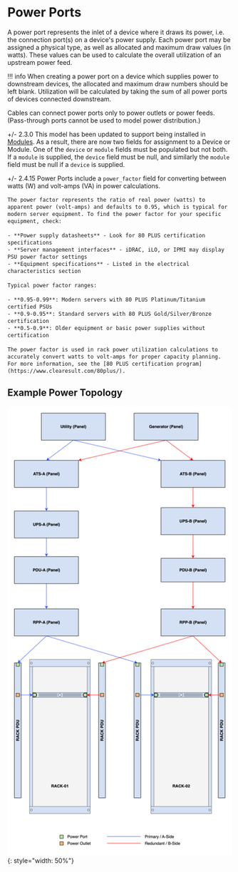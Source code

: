# Power Ports

A power port represents the inlet of a device where it draws its power, i.e. the connection port(s) on a device's power supply. Each power port may be assigned a physical type, as well as allocated and maximum draw values (in watts). These values can be used to calculate the overall utilization of an upstream power feed.

!!! info
    When creating a power port on a device which supplies power to downstream devices, the allocated and maximum draw numbers should be left blank. Utilization will be calculated by taking the sum of all power ports of devices connected downstream.

Cables can connect power ports only to power outlets or power feeds. (Pass-through ports cannot be used to model power distribution.)

+/- 2.3.0
    This model has been updated to support being installed in [Modules](module.md). As a result, there are now two fields for assignment to a Device or Module. One of the `device` or `module` fields must be populated but not both. If a `module` is supplied, the `device` field must be null, and similarly the `module` field must be null if a `device` is supplied.

+/- 2.4.15
    Power Ports include a `power_factor` field for converting between watts (W) and volt-amps (VA) in power calculations.

    The power factor represents the ratio of real power (watts) to apparent power (volt-amps) and defaults to 0.95, which is typical for modern server equipment. To find the power factor for your specific equipment, check:

    - **Power supply datasheets** - Look for 80 PLUS certification specifications
    - **Server management interfaces** - iDRAC, iLO, or IPMI may display PSU power factor settings  
    - **Equipment specifications** - Listed in the electrical characteristics section

    Typical power factor ranges:

    - **0.95-0.99**: Modern servers with 80 PLUS Platinum/Titanium certified PSUs
    - **0.9-0.95**: Standard servers with 80 PLUS Gold/Silver/Bronze certification
    - **0.5-0.9**: Older equipment or basic power supplies without certification

    The power factor is used in rack power utilization calculations to accurately convert watts to volt-amps for proper capacity planning. For more information, see the [80 PLUS certification program](https://www.clearesult.com/80plus/).

## Example Power Topology

![Power distribution model](../../../media/power_distribution.png){: style="width: 50%"}
